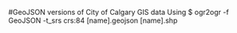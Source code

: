 #GeoJSON versions of City of Calgary GIS data
Using $ ogr2ogr -f GeoJSON -t_srs crs:84 [name].geojson [name].shp
